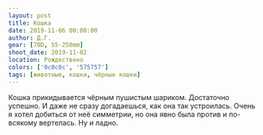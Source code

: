 ```yaml
---
layout: post
title: Кошка
date: 2019-11-06 00:00:00
author: Д.Г.
gear: [70D, 55-250mm]
shoot_date: 2019-11-02
location: Рождествено
colors: ['0c0c0c', '575757']
tags: [животные, кошки, чёрные кошки]
---
```

Кошка прикидывается чёрным пушистым шариком. Достаточно успешно. И даже не сразу догадаешься, как она так устроилась. Очень я хотел добиться от неё симметрии, но она явно была против и по-всякому вертелась. Ну и ладно.
